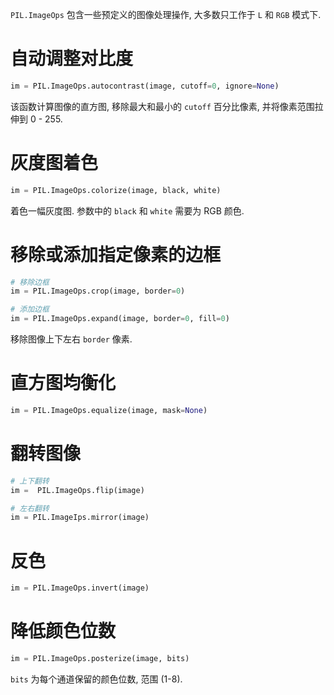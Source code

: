 `PIL.ImageOps` 包含一些预定义的图像处理操作, 大多数只工作于 `L` 和 `RGB` 模式下.

# 自动调整对比度

```py
im = PIL.ImageOps.autocontrast(image, cutoff=0, ignore=None)
```

该函数计算图像的直方图, 移除最大和最小的 `cutoff` 百分比像素, 并将像素范围拉伸到 0 - 255.

# 灰度图着色

```py
im = PIL.ImageOps.colorize(image, black, white)
```

着色一幅灰度图. 参数中的 `black` 和 `white` 需要为 RGB 颜色.


# 移除或添加指定像素的边框

```py
# 移除边框
im = PIL.ImageOps.crop(image, border=0)

# 添加边框
im = PIL.ImageOps.expand(image, border=0, fill=0)
```

移除图像上下左右 `border` 像素.

# 直方图均衡化

```py
im = PIL.ImageOps.equalize(image, mask=None)
```

# 翻转图像

```py
# 上下翻转
im =  PIL.ImageOps.flip(image)

# 左右翻转
im = PIL.ImageIps.mirror(image)
```

# 反色

```py
im = PIL.ImageOps.invert(image)
```

# 降低颜色位数

```py
im = PIL.ImageOps.posterize(image, bits)
```

`bits` 为每个通道保留的颜色位数, 范围 (1-8).


